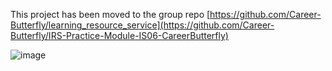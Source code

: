 This project has been moved to the group repo [https://github.com/Career-Butterfly/learning_resource_service](https://github.com/Career-Butterfly/IRS-Practice-Module-IS06-CareerButterfly)

![image](https://github.com/ngminteck/NUS-ISS-MTech-IS-IRS-Project-Career-Butterfly/assets/36160697/00c15a30-a3d1-4c28-9f2b-c9ac21caaa2b)

